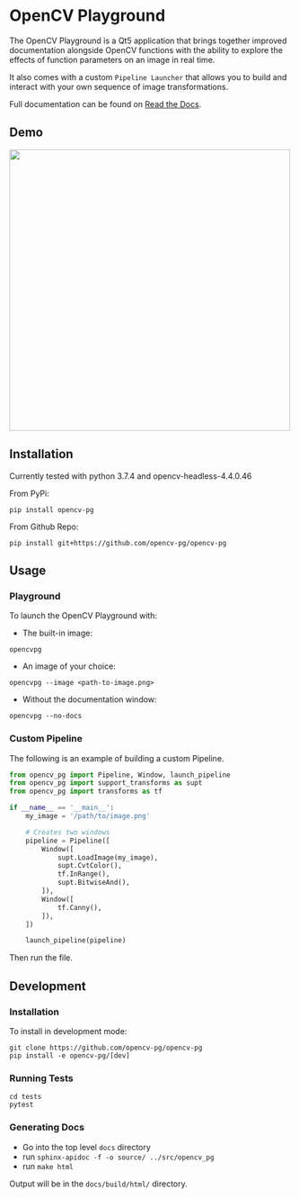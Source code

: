 # OpenCV Playground
The OpenCV Playground is a Qt5 application that brings together improved documentation alongside OpenCV functions with the ability to explore the effects of function parameters on an image in real time.

It also comes with a custom `Pipeline Launcher` that allows you to build and interact with your own sequence of image transformations.

Full documentation can be found on [Read the Docs](https://opencv-pg.readthedocs.io/en/latest/).

## Demo
<a href="https://drive.google.com/uc?export=view&id=1i4jmCHebu1_ognIwj2n4vtpCaT8BHWGI"><img src="https://media.giphy.com/media/GQj3aod8oKoxpJ4sC3/giphy.gif" style="width: 500px; height: auto;" /></a>


## Installation
Currently tested with python 3.7.4 and opencv-headless-4.4.0.46

From PyPi:

```shell
pip install opencv-pg
```

From Github Repo:

```shell
pip install git+https://github.com/opencv-pg/opencv-pg
```

## Usage
### Playground
To launch the OpenCV Playground with:
* The built-in image:

```shell
opencvpg
```

* An image of your choice:

```shell
opencvpg --image <path-to-image.png>
```

* Without the documentation window:

```shell
opencvpg --no-docs
```

### Custom Pipeline
The following is an example of building a custom Pipeline.

```python
from opencv_pg import Pipeline, Window, launch_pipeline
from opencv_pg import support_transforms as supt
from opencv_pg import transforms as tf

if __name__ == '__main__':
    my_image = '/path/to/image.png'

    # Creates two windows
    pipeline = Pipeline([
        Window([
            supt.LoadImage(my_image),
            supt.CvtColor(),
            tf.InRange(),
            supt.BitwiseAnd(),
        ]),
        Window([
            tf.Canny(),
        ]),
    ])

    launch_pipeline(pipeline)
```

Then run the file.

## Development
### Installation
To install in development mode:

```shell
git clone https://github.com/opencv-pg/opencv-pg
pip install -e opencv-pg/[dev]
```

### Running Tests
```shell
cd tests
pytest
```

### Generating Docs
* Go into the top level `docs` directory
* run `sphinx-apidoc -f -o source/ ../src/opencv_pg`
* run `make html`

Output will be in the `docs/build/html/` directory.
